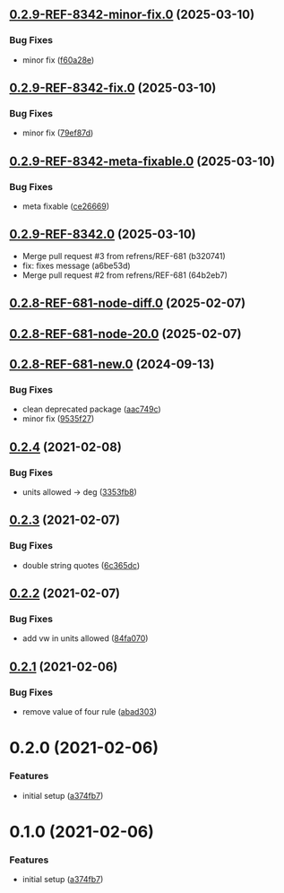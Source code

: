## [0.2.9-REF-8342-minor-fix.0](https://github.com/refrens/stylelint-config-refrens/compare/0.2.9-REF-8342-fix.0...0.2.9-REF-8342-minor-fix.0) (2025-03-10)


### Bug Fixes

* minor fix ([f60a28e](https://github.com/refrens/stylelint-config-refrens/commit/f60a28ed14373de896297c0e19cc6d7490b5bb77))

## [0.2.9-REF-8342-fix.0](https://github.com/refrens/stylelint-config-refrens/compare/0.2.9-REF-8342-meta-fixable.0...0.2.9-REF-8342-fix.0) (2025-03-10)


### Bug Fixes

* minor fix ([79ef87d](https://github.com/refrens/stylelint-config-refrens/commit/79ef87d464a70da04307862b3c734ac2b37592f4))

## [0.2.9-REF-8342-meta-fixable.0](https://github.com/refrens/stylelint-config-refrens/compare/0.2.9-REF-8342.0...0.2.9-REF-8342-meta-fixable.0) (2025-03-10)


### Bug Fixes

* meta fixable ([ce26669](https://github.com/refrens/stylelint-config-refrens/commit/ce266696cb6fef661bc2f8008cf4f86a22da9cf6))

## [0.2.9-REF-8342.0](https://github.com/refrens/stylelint-config-refrens/compare/0.2.8...0.2.9-REF-8342.0) (2025-03-10)

* Merge pull request #3 from refrens/REF-681 (b320741)
* fix: fixes message (a6be53d)
* Merge pull request #2 from refrens/REF-681 (64b2eb7)

## [0.2.8-REF-681-node-diff.0](https://github.com/refrens/stylelint-config-refrens/compare/0.2.8-REF-681-node-20.0...0.2.8-REF-681-node-diff.0) (2025-02-07)

## [0.2.8-REF-681-node-20.0](https://github.com/refrens/stylelint-config-refrens/compare/0.2.8-REF-681-new.0...0.2.8-REF-681-node-20.0) (2025-02-07)

## [0.2.8-REF-681-new.0](https://github.com/refrens/stylelint-config-refrens/compare/0.2.4...0.2.8-REF-681-new.0) (2024-09-13)


### Bug Fixes

* clean deprecated package ([aac749c](https://github.com/refrens/stylelint-config-refrens/commit/aac749c87688be67fdf9d52fab18ccbe26aff37d))
* minor fix ([9535f27](https://github.com/refrens/stylelint-config-refrens/commit/9535f27879ade8a04fbb23307414ee872250f892))

## [0.2.4](https://github.com/refrens/stylelint-config-refrens/compare/0.2.3...0.2.4) (2021-02-08)


### Bug Fixes

* units allowed -> deg ([3353fb8](https://github.com/refrens/stylelint-config-refrens/commit/3353fb832c0dd0d0ba992b7a58556b32bc26badc))

## [0.2.3](https://github.com/refrens/stylelint-config-refrens/compare/0.2.2...0.2.3) (2021-02-07)


### Bug Fixes

* double string quotes ([6c365dc](https://github.com/refrens/stylelint-config-refrens/commit/6c365dc240385c985da5679b82838e1542f593ae))

## [0.2.2](https://github.com/refrens/stylelint-config-refrens/compare/0.2.1...0.2.2) (2021-02-07)


### Bug Fixes

* add vw in units allowed ([84fa070](https://github.com/refrens/stylelint-config-refrens/commit/84fa070ea6982efe320cbaf83154c762b5f1dc0c))

## [0.2.1](https://github.com/refrens/stylelint-config-refrens/compare/0.2.0...0.2.1) (2021-02-06)


### Bug Fixes

* remove value of four rule ([abad303](https://github.com/refrens/stylelint-config-refrens/commit/abad30353396921cca1b363e17fc2185218af665))

# 0.2.0 (2021-02-06)


### Features

* initial setup ([a374fb7](https://github.com/refrens/stylelint-config-refrens/commit/a374fb794e619dac907eb6537efdceec484bf212))

# 0.1.0 (2021-02-06)


### Features

* initial setup ([a374fb7](https://github.com/refrens/stylelint-config-refrens/commit/a374fb794e619dac907eb6537efdceec484bf212))




